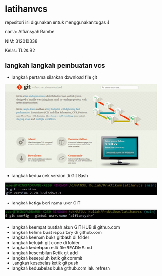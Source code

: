 # latihanvcs
repositori ini digunakan untuk menggunakan tugas 4

nama: Alfiansyah Rambe 

NIM: 312010338

Kelas: TI.20.B2

## langkah langkah pembuatan vcs
* langkah pertama silahkan download file git

![git pict](gambar/git-download.jpg)

* langkah kedua cek version di Git Bash

![git pict](gambar/git-versi.jpg)

* langkah ketiga beri nama user GIT

![git pict](gambar/git-user.jpg)

* langkah keempat buatlah akun GIT HUB di github.com
* langkah kelima buat repository di github.com
* langkah keenam buka gitbash di folder 
* langkah ketujuh git clone di folder
* langkah kedelapan edit file README.md
* langkah kesembilan Ketik git add 
* langkah kesepuluh ketik git commit
* Langkah kesebelas ketik git push
* langkah keduabelas buka github.com lalu refresh